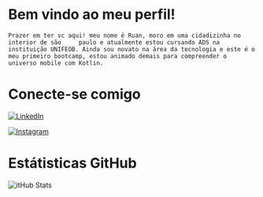 
# Bem vindo ao meu perfil!
    Prazer em ter vc aqui! meu nome é Ruan, moro em uma cidadizinha no interior de são     paulo e atualmente estou cursando ADS na instituição UNIFEOB. Ainda sou novato na área da tecnologia e este é o meu primeiro bootcamp, estou animado demais para compreender o universo mobile com Kotlin.
# Conecte-se comigo

[![LinkedIn](https://img.shields.io/badge/LinkedIn-000?style=for-the-badge&logo=linkedin&logoColor=0E76A8)](https://www.linkedin.com/in/ruan-henrique-b0153a222/)

[![Instagram](https://img.shields.io/badge/Instagram-000?style=for-the-badge&logo=instagram)](https://www.instagram.com/ruanz17/)

# Estátisticas GitHub
![itHub Stats](https://github-readme-stats.vercel.app/api?username=Ruanz17&theme=transparent&bg_color=000&border_color=30A3DC&show_icons=true&icon_color=30A3DC&title_color=E94D5F&text_color=FFF) 
